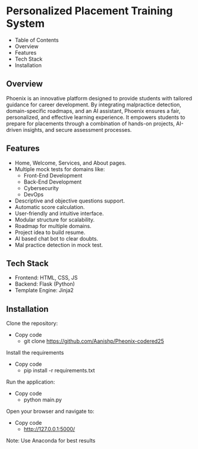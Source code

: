 # Personalized Placement Training System

- Table of Contents
- Overview
- Features
- Tech Stack
- Installation

## Overview
Phoenix is an innovative platform designed to provide students with tailored guidance for career development. By integrating malpractice detection, domain-specific roadmaps, and an AI assistant, Phoenix ensures a fair, personalized, and effective learning experience. It empowers students to prepare for placements through a combination of hands-on projects, AI-driven insights, and secure assessment processes.

## Features
- Home, Welcome, Services, and About pages.
- Multiple mock tests for domains like:
  - Front-End Development
  - Back-End Development
  - Cybersecurity
  - DevOps
- Descriptive and objective questions support.
- Automatic score calculation.
- User-friendly and intuitive interface.
- Modular structure for scalability.
- Roadmap for multiple domains.
- Project idea to build resume.
- AI based chat bot to clear doubts.
- Mal practice detection in mock test.

## Tech Stack
- Frontend: HTML, CSS, JS
- Backend: Flask (Python)
- Template Engine: Jinja2

## Installation
Clone the repository:
- Copy code
  - git clone https://github.com/Aanishp/Pheonix-codered25

Install the requirements
- Copy code
  - pip install -r requirements.txt

Run the application:
- Copy code
  - python main.py

Open your browser and navigate to:
- Copy code
  - http://127.0.0.1:5000/

Note: Use Anaconda for best results 
